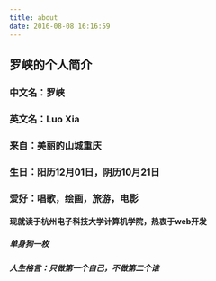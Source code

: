 ```yaml
---
title: about
date: 2016-08-08 16:16:59
---
```

## 罗峡的个人简介
### 中文名：罗峡
### 英文名：Luo Xia 
### 来自：美丽的山城重庆
### 生日：阳历12月01日，阴历10月21日
### 爱好：唱歌，绘画，旅游，电影
#### 现就读于杭州电子科技大学计算机学院，热衷于web开发
##### 单身狗一枚
##### 人生格言：只做第一个自己，不做第二个谁